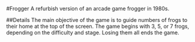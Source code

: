 #Frogger
A refurbish version of an arcade game frogger in 1980s.

##Details
The main objective of the game is to guide numbers of frogs to their home at the top of the screen. 
The game begins with 3, 5, or 7 frogs, depending on the difficulty and stage. 
Losing them all ends the game. 